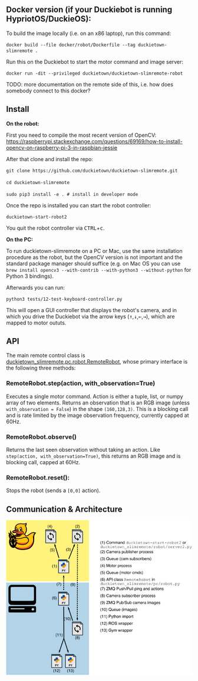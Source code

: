 ## Docker version (if your Duckiebot is running HypriotOS/DuckieOS):

To build the image locally (i.e. on an x86 laptop), run this command:

    docker build --file docker/robot/Dockerfile --tag duckietown-slimremote .

Run this on the Duckiebot to start the motor command and image server:

    docker run -dit --privileged duckietown/duckietown-slimremote-robot

TODO: more documentation on the remote side of this, i.e. how does somebody connect to this docker?

## Install

**On the robot:**

First you need to compile the most recent version of OpenCV: https://raspberrypi.stackexchange.com/questions/69169/how-to-install-opencv-on-raspberry-pi-3-in-raspbian-jessie

After that clone and install the repo:

    git clone https://github.com/duckietown/duckietown-slimremote.git
    
    cd duckietown-slimremote
    
    sudo pip3 install -e . # install in developer mode
    
Once the repo is installed you can start the robot controller:

    duckietown-start-robot2
    
You quit the robot controller via <kbd>CTRL</kbd>+<kbd>c</kbd>.
    
**On the PC:**

To run duckietown-slimremote on a PC or Mac, use the same installation procedure as the robot, but the OpenCV version is not important and the standard package manager should suffice (e.g. on Mac OS you can use `brew install opencv3 --with-contrib --with-python3 --without-python` for Python 3 bindings).

Afterwards you can run:

    python3 tests/12-test-keyboard-controller.py
    
This will open a GUI controller that displays the robot's camera, and in which you drive the Duckiebot via the arrow keys (<kbd>↑</kbd>,<kbd>↓</kbd>,<kbd>←</kbd>,<kbd>→</kbd>), which are mapped to motor oututs.

## API

The main remote control class is [duckietown_slimremote.pc.robot.RemoteRobot](duckietown_slimremote/pc/robot.py), whose primary interface is the following three methods:

### RemoteRobot.step(action, with_observation=True)

Executes a single motor command. Action is either a tuple, list, or numpy array of two elements. Returns an observation that is an RGB image (unless `with_observation = False`) in the shape `(160,128,3)`. This is a blocking call and is rate limited by the image observation frequency, currently capped at 60Hz.
 
### RemoteRobot.observe()

Returns the last seen observation without taking an action. Like `step(action, with_observation=True)`, this returns an RGB image and is blocking call, capped at 60Hz.
 
### RemoteRobot.reset():

Stops the robot (sends a `[0,0]` action).

## Communication & Architecture

![image depicting the different components and how they interact](doc/overview.png "Architecture Overview")
